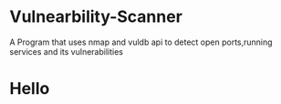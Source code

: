 # Vulnearbility-Scanner
A Program  that uses nmap and vuldb api to detect open ports,running services and its vulnerabilities
<h1>Hello</h1>
